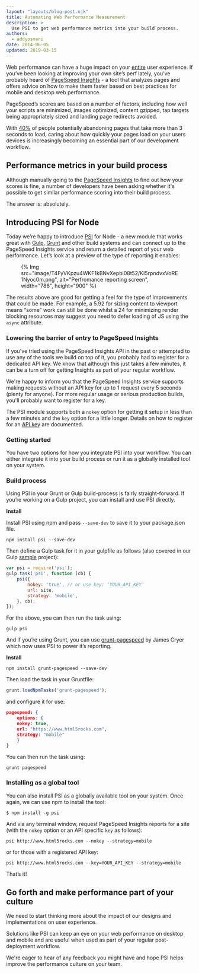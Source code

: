 ```yaml
---
layout: "layouts/blog-post.njk"
title: Automating Web Performance Measurement
description: >
  Use PSI to get web performance metrics into your build process.
authors:
  - addyosmani
date: 2014-06-05
updated: 2019-03-15
---
```


Web performance can have a huge impact on your [entire](http://radar.oreilly.com/2014/01/web-performance-is-user-experience.html) user experience. If you’ve been looking at improving your own site’s perf lately, you’ve probably heard of [PageSpeed Insights](https://pagespeed.web.dev/) - a tool that analyzes pages and offers advice on how to make them faster based on best practices for mobile and desktop web performance.

PageSpeed’s scores are based on a number of factors, including how well your scripts are minimized, images optimized, content gzipped, tap targets being appropriately sized and landing page redirects avoided.

With [40%](https://www.akamai.com/about/news/press/2009-press/akamai-reveals-2-seconds-as-the-new-threshold-of-acceptability-for-ecommerce-web-page-response-times.jsp) of people potentially abandoning pages that take more than 3 seconds to load, caring about how quickly your pages load on your users devices is increasingly becoming an essential part of our development workflow.

## Performance metrics in your build process

Although manually going to the [PageSpeed Insights](https://pagespeed.web.dev/) to find out how your scores is fine, a number of developers have been asking whether it's possible to get similar performance scoring into their build process.

The answer is: absolutely.

## Introducing PSI for Node

Today we’re happy to introduce [PSI](https://github.com/addyosmani/psi/) for Node - a new module that works great with [Gulp](https://gulpjs.com/), [Grunt](https://gruntjs.com/) and other build systems and can connect up to the PageSpeed Insights service and return a detailed report of your web performance. Let’s look at a preview of the type of reporting it enables:

<figure>
{% Img src="image/T4FyVKpzu4WKF1kBNvXepbi08t52/KI5rpndvxVoRE1Nyoc0m.png", alt="Perfromance reporting screen", width="786", height="900" %}
</figure>

The results above are good for getting a feel for the type of improvements that could be made. For example, a 5.92 for sizing content to viewport means “some” work can still be done whilst a 24 for minimizing render blocking resources may suggest you need to defer loading of JS using the `async` attribute.

### Lowering the barrier of entry to PageSpeed Insights

If you've tried using the PageSpeed Insights API in the past or attempted to use any of the tools we build on top of it, you probably had to register for a dedicated API key. We know that although this just takes a few minutes, it can be a turn off for getting Insights as part of your regular workflow.

We're happy to inform you that the PageSpeed Insights service supports making requests without an API key for up to 1 request every 5 seconds (plenty for anyone). For more regular usage or serious production builds, you'll probably want to register for a key.

The PSI module supports both a `nokey` option for getting it setup in less than a few minutes and the `key` option for a little longer. Details on how to register for an [API key](https://developers.google.com/speed/docs/insights/v5/getting_started#auth) are documented.

### Getting started

You have two options for how you integrate PSI into your workflow. You can either integrate it into your build process or run it as a globally installed tool on your system.

### Build process

Using PSI in your Grunt or Gulp build-process is fairly straight-forward. If you’re working on a Gulp project, you can install and use PSI directly.

**Install**

Install PSI using npm and pass `--save-dev` to save it to your package.json file.


```shell
npm install psi --save-dev
```

Then define a Gulp task for it in your gulpfile as follows (also covered in our Gulp [sample](https://github.com/addyosmani/psi-gulp-sample) project):


```js
var psi = require('psi');
gulp.task('psi', function (cb) {
    psi({
        nokey: 'true', // or use key: ‘YOUR_API_KEY’
        url: site,
        strategy: 'mobile',
    }, cb);
});
```

For the above, you can then run the task using:


```shell
gulp psi
```

And if you’re using Grunt, you can use [grunt-pagespeed](https://github.com/jrcryer/grunt-pagespeed) by James Cryer which now uses PSI to power it’s reporting.

**Install**

```shell
npm install grunt-pagespeed --save-dev
```

Then load the task in your Gruntfile:

```js
grunt.loadNpmTasks('grunt-pagespeed');
```

and configure it for use:


```json
pagespeed: {
    options: {
    nokey: true,
    url: "https://www.html5rocks.com",
    strategy: "mobile"
    }
}
```


You can then run the task using:

```shell
grunt pagespeed
```

### Installing as a global tool

You can also  install PSI as a globally available tool on your system. Once again, we can use npm to install the tool:

```shell
$ npm install -g psi
```

And via any terminal window, request PageSpeed Insights reports for a site (with the `nokey` option or an API specific `key` as follows):

```shell
psi http://www.html5rocks.com --nokey --strategy=mobile
```

or for those with a registered API key:

```shell
psi http://www.html5rocks.com --key=YOUR_API_KEY --strategy=mobile
```

That’s it!

## Go forth and make performance part of your culture

We need to start thinking more about the impact of our designs and implementations on user experience.

Solutions like PSI can keep an eye on your web performance on desktop and mobile and are useful when used as part of your regular post-deployment workflow.

We're eager to hear of any feedback you might have and hope PSI helps improve the performance culture on your team.


